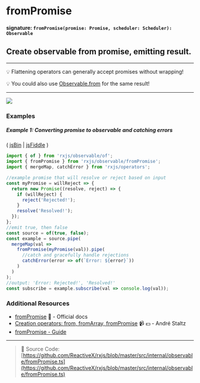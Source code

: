 # fromPromise

#### signature: `fromPromise(promise: Promise, scheduler: Scheduler): Observable`

## Create observable from promise, emitting result.



---

:bulb: Flattening operators can generally accept promises without wrapping!

:bulb: You could also use [Observable.from](from.md) for the same result!

---

<div class="ua-ad"><a href="https://ultimateangular.com/?ref=76683_kee7y7vk"><img src="https://ultimateangular.com/assets/img/banners/ua-leader.svg"></a></div>

### Examples

##### Example 1: Converting promise to observable and catching errors

( [jsBin](http://jsbin.com/cokivecima/1/edit?js,console) |
[jsFiddle](https://jsfiddle.net/btroncone/upy6nr6n/) )

```js
import { of } from 'rxjs/observable/of';
import { fromPromise } from 'rxjs/observable/fromPromise';
import { mergeMap, catchError } from 'rxjs/operators';

//example promise that will resolve or reject based on input
const myPromise = willReject => {
  return new Promise((resolve, reject) => {
    if (willReject) {
      reject('Rejected!');
    }
    resolve('Resolved!');
  });
};
//emit true, then false
const source = of(true, false);
const example = source.pipe(
  mergeMap(val =>
    fromPromise(myPromise(val)).pipe(
      //catch and gracefully handle rejections
      catchError(error => of(`Error: ${error}`))
    )
  )
);
//output: 'Error: Rejected!', 'Resolved!'
const subscribe = example.subscribe(val => console.log(val));
```

### Additional Resources

* [fromPromise](http://reactivex.io/rxjs/class/es6/Observable.js~Observable.html#static-method-fromPromise)
  :newspaper: - Official docs
* [Creation operators: from, fromArray, fromPromise](https://egghead.io/lessons/rxjs-creation-operators-from-fromarray-frompromise?course=rxjs-beyond-the-basics-creating-observables-from-scratch)
  :video_camera: :dollar: - André Staltz
* [fromPromise - Guide](https://github.com/Reactive-Extensions/RxJS/blob/master/doc/gettingstarted/promises.md)

---

> :file_folder: Source Code:
> [https://github.com/ReactiveX/rxjs/blob/master/src/internal/observable/fromPromise.ts](https://github.com/ReactiveX/rxjs/blob/master/src/internal/observable/fromPromise.ts)
